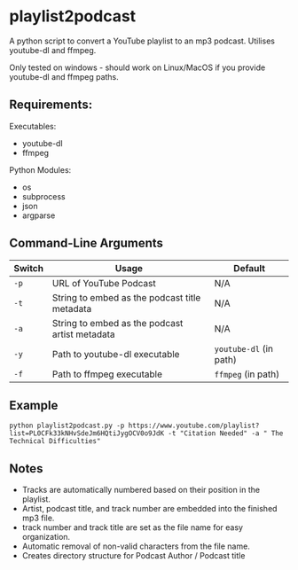 # playlist2podcast

A python script to convert a YouTube playlist to an mp3 podcast. Utilises youtube-dl and ffmpeg.

Only tested on windows - should work on Linux/MacOS if you provide youtube-dl and ffmpeg paths.

## Requirements:

Executables:  
* youtube-dl   
* ffmpeg  

Python Modules:
* os
* subprocess
* json
* argparse

## Command-Line Arguments

| Switch    | Usage                                             | Default           |
|-          |-                                                  | -                 |
| `-p`      | URL of YouTube Podcast                            | N/A
| `-t`      | String to embed as the podcast title metadata     | N/A
| `-a`      | String to embed as the podcast artist metadata    | N/A
| `-y`      | Path to youtube-dl executable                     | `youtube-dl` (in path)  |
| `-f`      | Path to ffmpeg executable                         | `ffmpeg` (in path)      |

## Example

`python playlist2podcast.py -p https://www.youtube.com/playlist?list=PL0CFk33kNHvSdeJm6HQtiJygOCV0o9JdK -t "Citation Needed"
-a " The Technical Difficulties"`


## Notes

* Tracks are automatically numbered based on their position in the playlist.
* Artist, podcast title, and track number are embedded into the finished mp3 file.
* track number and track title are set as the file name for easy organization.
* Automatic removal of non-valid characters from the file name.
* Creates directory structure for Podcast Author / Podcast title 